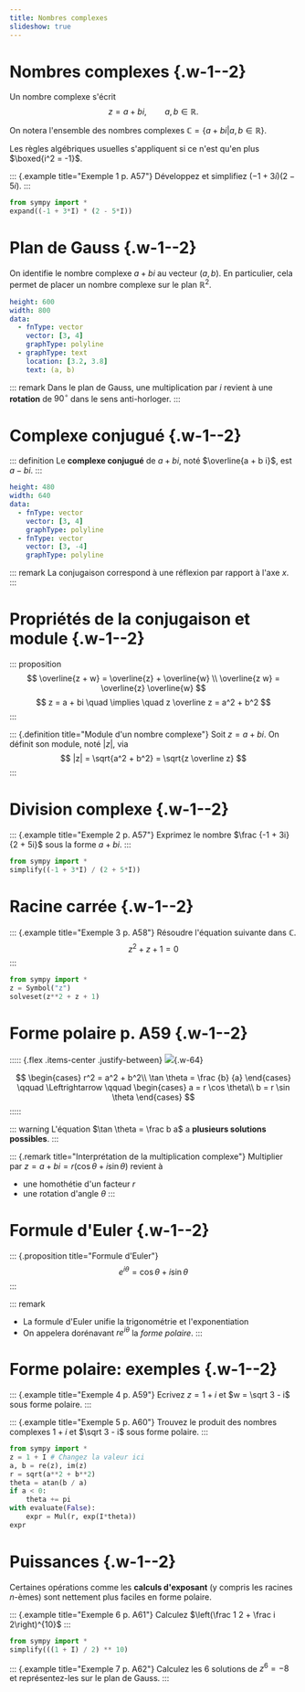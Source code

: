 ```yaml
---
title: Nombres complexes
slideshow: true
---
```


# Nombres complexes {.w-1--2} 

Un nombre complexe s'écrit
$$
z = a + b i,
\qquad a, b \in \mathbb R.
$$

On notera l'ensemble des nombres complexes $\mathbb C = \{a + bi | a, b \in \mathbb R\}$.

Les règles algébriques usuelles s'appliquent
si ce n'est qu'en plus $\boxed{i^2 = -1}$.

::: {.example title="Exemple 1 p. A57"}
Développez et simplifiez $(-1 + 3i) (2 - 5i)$.
:::

~~~ python {.run}
from sympy import *
expand((-1 + 3*I) * (2 - 5*I))
~~~

# Plan de Gauss {.w-1--2}

On identifie le nombre complexe $a + bi$ au vecteur $(a, b)$.
En particulier, cela permet de placer un nombre complexe sur le plan $\mathbb R^2$.

~~~ yaml {.plot}
height: 600
width: 800
data:
  - fnType: vector
    vector: [3, 4]
    graphType: polyline
  - graphType: text
    location: [3.2, 3.8]
    text: (a, b)
~~~

::: remark
Dans le plan de Gauss,
une multiplication par $i$ revient à une **rotation** de $90^\circ$ dans le sens anti-horloger.
:::

# Complexe conjugué {.w-1--2}

::: definition
Le **complexe conjugué** de $a + bi$, noté $\overline{a + b i}$, est $a - bi$.
:::

~~~ yaml {.plot}
height: 480
width: 640
data:
  - fnType: vector
    vector: [3, 4]
    graphType: polyline
  - fnType: vector
    vector: [3, -4]
    graphType: polyline
~~~

::: remark
La conjugaison correspond à une réflexion par rapport à l'axe $x$.
:::

# Propriétés de la conjugaison et module {.w-1--2}

::: proposition
$$
\overline{z + w} = \overline{z} + \overline{w} \\
\overline{z w} = \overline{z} \overline{w}
$$
$$
z = a + bi \quad \implies \quad z \overline z = a^2 + b^2
$$
:::

::: {.definition title="Module d'un nombre complexe"}
Soit $z = a + bi$.
On définit son module, noté $|z|$, via
$$
|z| = \sqrt{a^2 + b^2} = \sqrt{z \overline z}
$$
:::

# Division complexe {.w-1--2}

::: {.example title="Exemple 2 p. A57"}
Exprimez le nombre $\frac {-1 + 3i} {2 + 5i}$ sous la forme $a + bi$.
:::

~~~ python {.run}
from sympy import *
simplify((-1 + 3*I) / (2 + 5*I))
~~~

# Racine carrée {.w-1--2}

::: {.example title="Exemple 3 p. A58"}
Résoudre l'équation suivante dans $\mathbb C$.
$$z^2 + z + 1 = 0$$
:::

~~~ python {.run}
from sympy import *
z = Symbol("z")
solveset(z**2 + z + 1)
~~~

# Forme polaire p. A59 {.w-1--2}


::::: {.flex .items-center .justify-between}
![](/images/complex_polar_form.svg){.w-64}

$$
\begin{cases}
r^2 = a^2 + b^2\\
\tan \theta = \frac {b} {a}
\end{cases}
\qquad
\Leftrightarrow
\qquad
\begin{cases}
a = r \cos \theta\\
b = r \sin \theta
\end{cases}
$$
:::::

::: warning
L'équation $\tan \theta = \frac b a$ a **plusieurs solutions possibles**.
:::

::: {.remark title="Interprétation de la multiplication complexe"}
Multiplier par $z = a + b i = r(\cos \theta + i \sin \theta)$ revient à

- une homothétie d'un facteur $r$
- une rotation d'angle $\theta$
:::

# Formule d'Euler {.w-1--2}

::: {.proposition title="Formule d'Euler"}
$$
e^{i \theta} = \cos \theta + i \sin \theta
$$
:::

::: remark
- La formule d'Euler unifie la trigonométrie et l'exponentiation
- On appelera dorénavant $r e^{i \theta}$ la *forme polaire*.
:::

# Forme polaire: exemples {.w-1--2}

::: {.example title="Exemple 4 p. A59"}
Ecrivez $z = 1 + i$ et $w = \sqrt 3 - i$ sous forme polaire.
:::

::: {.example title="Exemple 5 p. A60"}
Trouvez le produit des nombres complexes $1 + i$ et $\sqrt 3 - i$ sous forme polaire.
:::

~~~ python {.run}
from sympy import *
z = 1 + I # Changez la valeur ici
a, b = re(z), im(z)
r = sqrt(a**2 + b**2)
theta = atan(b / a)
if a < 0:
    theta += pi
with evaluate(False):
    expr = Mul(r, exp(I*theta))
expr
~~~

# Puissances {.w-1--2}

Certaines opérations comme les **calculs d'exposant** (y compris les racines $n$-èmes) sont nettement plus faciles en forme polaire.

::: {.example title="Exemple 6 p. A61"}
Calculez $\left(\frac 1 2 + \frac i 2\right)^{10}$
:::

~~~ python {.run}
from sympy import *
simplify(((1 + I) / 2) ** 10)
~~~

::: {.example title="Exemple 7 p. A62"}
Calculez les 6 solutions de $z^6 = -8$ et
représentez-les sur le plan de Gauss.
:::